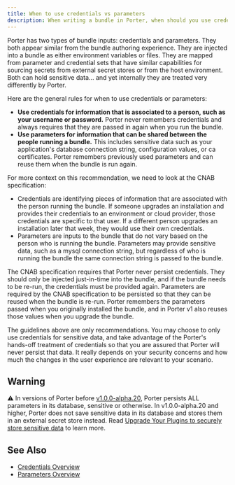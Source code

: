```yaml
---
title: When to use credentials vs parameters
description: When writing a bundle in Porter, when should you use credentials instead of parameters?
---
```


Porter has two types of bundle inputs: credentials and parameters.
They both appear similar from the bundle authoring experience.
They are injected into a bundle as either environment variables or files.
They are mapped from parameter and credential sets that have similar capabilities for sourcing secrets from external secret stores or from the host environment.
Both can hold sensitive data... and yet internally they are treated very differently by Porter.

Here are the general rules for when to use credentials or parameters:

- **Use credentials for information that is associated to a person, such as your username or password.**
  Porter never remembers credentials and always requires that they are passed in again when you run the bundle.
- **Use parameters for information that can be shared between the people running a bundle.**
  This includes sensitive data such as your application's database connection string, configuration values, or ca certificates.
  Porter remembers previously used parameters and can reuse them when the bundle is run again.

For more context on this recommendation, we need to look at the CNAB specification:

- Credentials are identifying pieces of information that are associated with the person running the bundle.
  If someone upgrades an installation and provides their credentials to an environment or cloud provider, those credentials are specific to that user.
  If a different person upgrades an installation later that week, they would use their own credentials.
- Parameters are inputs to the bundle that do not vary based on the person who is running the bundle.
  Parameters may provide sensitive data, such as a mysql connection string, but regardless of who is running the bundle the same connection string is passed to the bundle.

The CNAB specification requires that Porter never persist credentials.
They should only be injected just-in-time into the bundle, and if the bundle needs to be re-run, the credentials must be provided again.
Parameters are required by the CNAB specification to be persisted so that they can be reused when the bundle is re-run.
Porter remembers the parameters passed when you originally installed the bundle, and in Porter v1 also reuses those values when you upgrade the bundle.

The guidelines above are only recommendations.
You may choose to only use credentials for sensitive data, and take advantage of the Porter's hands-off treatment of credentials so that you are assured that Porter will never persist that data.
It really depends on your security concerns and how much the changes in the user experience are relevant to your scenario.

## Warning

⚠️ In versions of Porter before [v1.0.0-alpha.20], Porter persists ALL parameters in its database, sensitive or otherwise.
In v1.0.0-alpha.20 and higher, Porter does not save sensitive data in its database and stores them in an external secret store instead.
Read [Upgrade Your Plugins to securely store sensitive data](/blog/persist-sensitive-data-safely/) to learn more.

[v1.0.0-alpha.20]: https://github.com/getporter/porter/releases/tag/v1.0.0-alpha.20

## See Also

- [Credentials Overview](/credentials/)
- [Parameters Overview](/quickstart/parameters/)
